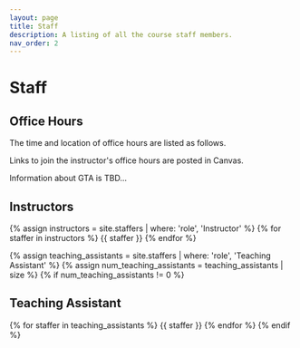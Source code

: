 ```yaml
---
layout: page
title: Staff
description: A listing of all the course staff members.
nav_order: 2
---
```


# Staff

## Office Hours

The time and location of office hours are listed as follows.

Links to join the instructor's office hours are posted in Canvas.

Information about GTA is TBD...


## Instructors

{% assign instructors = site.staffers | where: 'role', 'Instructor' %}
{% for staffer in instructors %}
{{ staffer }}
{% endfor %}

{% assign teaching_assistants = site.staffers | where: 'role', 'Teaching Assistant' %}
{% assign num_teaching_assistants = teaching_assistants | size %}
{% if num_teaching_assistants != 0 %}

## Teaching Assistant

{% for staffer in teaching_assistants %}
{{ staffer }}
{% endfor %}
{% endif %}
